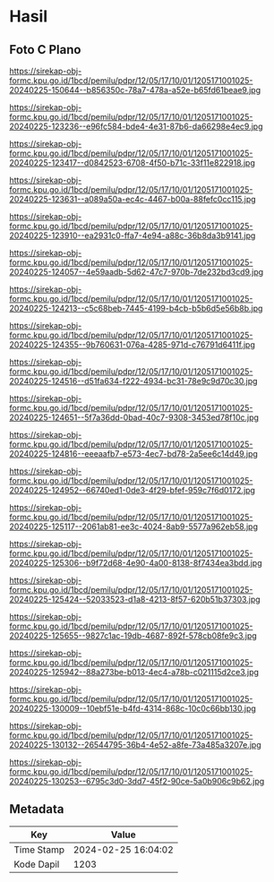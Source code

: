 # Hasil

## Foto C Plano

https://sirekap-obj-formc.kpu.go.id/1bcd/pemilu/pdpr/12/05/17/10/01/1205171001025-20240225-150644--b856350c-78a7-478a-a52e-b65fd61beae9.jpg

https://sirekap-obj-formc.kpu.go.id/1bcd/pemilu/pdpr/12/05/17/10/01/1205171001025-20240225-123236--e96fc584-bde4-4e31-87b6-da66298e4ec9.jpg

https://sirekap-obj-formc.kpu.go.id/1bcd/pemilu/pdpr/12/05/17/10/01/1205171001025-20240225-123417--d0842523-6708-4f50-b71c-33f11e822918.jpg

https://sirekap-obj-formc.kpu.go.id/1bcd/pemilu/pdpr/12/05/17/10/01/1205171001025-20240225-123631--a089a50a-ec4c-4467-b00a-88fefc0cc115.jpg

https://sirekap-obj-formc.kpu.go.id/1bcd/pemilu/pdpr/12/05/17/10/01/1205171001025-20240225-123910--ea2931c0-ffa7-4e94-a88c-36b8da3b9141.jpg

https://sirekap-obj-formc.kpu.go.id/1bcd/pemilu/pdpr/12/05/17/10/01/1205171001025-20240225-124057--4e59aadb-5d62-47c7-970b-7de232bd3cd9.jpg

https://sirekap-obj-formc.kpu.go.id/1bcd/pemilu/pdpr/12/05/17/10/01/1205171001025-20240225-124213--c5c68beb-7445-4199-b4cb-b5b6d5e56b8b.jpg

https://sirekap-obj-formc.kpu.go.id/1bcd/pemilu/pdpr/12/05/17/10/01/1205171001025-20240225-124355--9b760631-076a-4285-971d-c76791d6411f.jpg

https://sirekap-obj-formc.kpu.go.id/1bcd/pemilu/pdpr/12/05/17/10/01/1205171001025-20240225-124516--d51fa634-f222-4934-bc31-78e9c9d70c30.jpg

https://sirekap-obj-formc.kpu.go.id/1bcd/pemilu/pdpr/12/05/17/10/01/1205171001025-20240225-124651--5f7a36dd-0bad-40c7-9308-3453ed78f10c.jpg

https://sirekap-obj-formc.kpu.go.id/1bcd/pemilu/pdpr/12/05/17/10/01/1205171001025-20240225-124816--eeeaafb7-e573-4ec7-bd78-2a5ee6c14d49.jpg

https://sirekap-obj-formc.kpu.go.id/1bcd/pemilu/pdpr/12/05/17/10/01/1205171001025-20240225-124952--66740ed1-0de3-4f29-bfef-959c7f6d0172.jpg

https://sirekap-obj-formc.kpu.go.id/1bcd/pemilu/pdpr/12/05/17/10/01/1205171001025-20240225-125117--2061ab81-ee3c-4024-8ab9-5577a962eb58.jpg

https://sirekap-obj-formc.kpu.go.id/1bcd/pemilu/pdpr/12/05/17/10/01/1205171001025-20240225-125306--b9f72d68-4e90-4a00-8138-8f7434ea3bdd.jpg

https://sirekap-obj-formc.kpu.go.id/1bcd/pemilu/pdpr/12/05/17/10/01/1205171001025-20240225-125424--52033523-d1a8-4213-8f57-620b51b37303.jpg

https://sirekap-obj-formc.kpu.go.id/1bcd/pemilu/pdpr/12/05/17/10/01/1205171001025-20240225-125655--9827c1ac-19db-4687-892f-578cb08fe9c3.jpg

https://sirekap-obj-formc.kpu.go.id/1bcd/pemilu/pdpr/12/05/17/10/01/1205171001025-20240225-125942--88a273be-b013-4ec4-a78b-c021115d2ce3.jpg

https://sirekap-obj-formc.kpu.go.id/1bcd/pemilu/pdpr/12/05/17/10/01/1205171001025-20240225-130009--10ebf51e-b4fd-4314-868c-10c0c66bb130.jpg

https://sirekap-obj-formc.kpu.go.id/1bcd/pemilu/pdpr/12/05/17/10/01/1205171001025-20240225-130132--26544795-36b4-4e52-a8fe-73a485a3207e.jpg

https://sirekap-obj-formc.kpu.go.id/1bcd/pemilu/pdpr/12/05/17/10/01/1205171001025-20240225-130253--6795c3d0-3dd7-45f2-90ce-5a0b906c9b62.jpg


## Metadata

| Key        | Value               |
| ---------- | ------------------- |
| Time Stamp | 2024-02-25 16:04:02 |
| Kode Dapil | 1203                |



